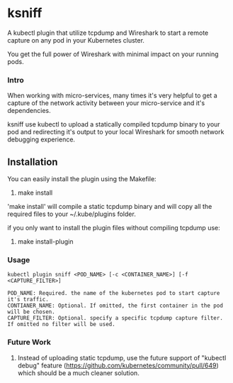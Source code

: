 # ksniff

A kubectl plugin that utilize tcpdump and Wireshark to start a remote capture on any pod in your
 Kubernetes cluster.

You get the full power of Wireshark with minimal impact on your running pods.

### Intro

When working with micro-services, many times it's very helpful to get a capture of the network
activity between your micro-service and it's dependencies.

ksniff use kubectl to upload a statically compiled tcpdump binary to your pod and redirecting it's
output to your local Wireshark for smooth network debugging experience.

## Installation
You can easily install the plugin using the Makefile:

1. make install

'make install' will compile a static tcpdump binary and will copy all the required files to your
~/.kube/plugins folder.
 
 if you only want to install the plugin files without compiling tcpdump use:
 
1. make install-plugin

 
### Usage

    kubectl plugin sniff <POD_NAME> [-c <CONTAINER_NAME>] [-f <CAPTURE_FILTER>]
    
    POD_NAME: Required. the name of the kubernetes pod to start capture it's traffic.
    CONTIANER_NAME: Optional. If omitted, the first container in the pod will be chosen.  
    CAPTURE_FILTER: Optional. specify a specific tcpdump capture filter. If omitted no filter will be used.

### Future Work
1. Instead of uploading static tcpdump, use the future support of "kubectl debug" feature 
 (https://github.com/kubernetes/community/pull/649) which should be a much cleaner solution.
 
